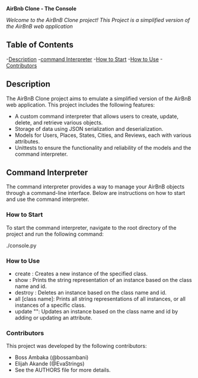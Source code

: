 **AirBnb Clone - The Console** 

*Welcome to the AirBnB Clone project! This Project is a simplified version of the AirBnB web application*

## Table of Contents
-[Description](#description)
-[command Interpreter](#command-interpreter)
-[How to Start](#how-to-start)
-[How to Use](#how-to-use)
-[Contributors](#contributors)


## Description

The AirBnB Clone project aims to emulate a simplified version of the AirBnB web application. This project includes the following features:

- A custom command interpreter that allows users to create, update, delete, and retrieve various objects.
- Storage of data using JSON serialization and deserialization.
- Models for Users, Places, States, Cities, and Reviews, each with various attributes.
- Unittests to ensure the functionality and reliability of the models and the command interpreter.

## Command Interpreter

The command interpreter provides a way to manage your AirBnB objects through a command-line interface. Below are instructions on how to start and use the command interpreter.

### How to Start

To start the command interpreter, navigate to the root directory of the project and run the following command:

./console.py

### How to Use

- create <class name>: Creates a new instance of the specified class.
- show <class name> <id>: Prints the string representation of an instance based on the class name and id.
- destroy <class name> <id>: Deletes an instance based on the class name and id.
- all [class name]: Prints all string representations of all instances, or all instances of a specific class.
- update <class name> <id> <attribute name> "<attribute value>": Updates an instance based on the class name and id by adding or updating an attribute.

### Contributors
This project was developed by the following contributors:

- Boss Ambaka (@bossambani)
- Elijah Akande (@EvaStrings)
- See the AUTHORS file for more details.
